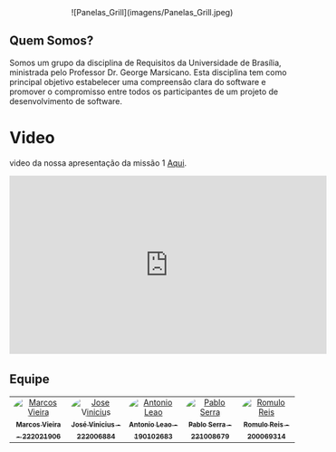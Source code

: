 
<center>
  ![Panelas_Grill](imagens/Panelas_Grill.jpeg)
</center>

## Quem Somos?
Somos um grupo da disciplina de Requisitos da Universidade de Brasília, ministrada pelo Professor Dr. George Marsicano. Esta disciplina tem como principal objetivo estabelecer uma compreensão clara do software e promover o compromisso entre todos os participantes de um projeto de desenvolvimento de software.

# Video 

video da nossa apresentação da missão 1 [Aqui](https://www.youtube.com/watch?v=ZLc3KXdBXrU).
<center>

<iframe width="560" height="315" src="https://www.youtube.com/watch?v=ZLc3KXdBXrU" frameborder="0" allowfullscreen></iframe>


</center>

## Equipe

<center>
<table>
  <tr>
    <td align="center">
      <a href="https://github.com/devMarcosVM">
        <img src="https://github.com/devMarcosVM.png" width="190" style="border-radius: 50%;" alt="Marcos Vieira"/>
        <br/><sub><b>Marcos Vieira - 222021906</b></sub>
      </a>
    </td>
    <td align="center">
      <a href="https://github.com/JoseViniciusQueiroz">
        <img src="https://github.com/JoseViniciusQueiroz.png" width="190" style="border-radius: 50%;" alt="Jose Vinicius"/>
        <br/><sub><b>José Vinicius - 222006884</b></sub>
      </a>
    </td>
    <td align="center">
      <a href="https://github.com/antonioleaojr">
        <img src="https://github.com/antonioleaojr.png" width="190" style="border-radius: 50%;" alt="Antonio Leao"/>
        <br/><sub><b>Antonio Leao - 190102683</b></sub>
      </a>
    </td>
    <td align="center">
      <a href="https://github.com/Pabloserrapxx">
        <img src="https://github.com/Pabloserrapxx.png" width="190" style="border-radius: 50%;" alt="Pablo Serra"/>
        <br/><sub><b>Pablo Serra - 221008679</b></sub>
      </a>
    </td>
    <td align="center">
      <a href="https://github.com/romuloreisdev">
        <img src="https://github.com/romuloreisdev.png" width="190" style="border-radius: 50%;" alt="Romulo Reis"/>
        <br/><sub><b>Romulo Reis - 200069314</b></sub>
      </a>
    </td>
  </tr>
</table>
</center>
